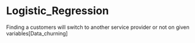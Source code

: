 # Logistic_Regression
Finding a customers will switch to another service provider or not on given variables[Data_churning]
